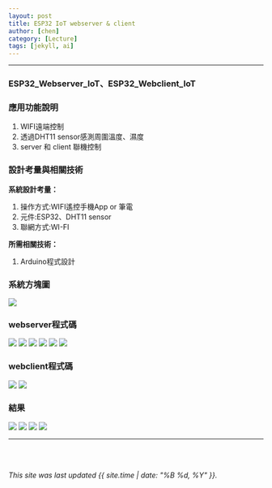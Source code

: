 ```yaml
---
layout: post
title: ESP32 IoT webserver & client
author: [chen]
category: [Lecture]
tags: [jekyll, ai]
---
```

---
### ESP32_Webserver_IoT、ESP32_Webclient_IoT


### 應用功能說明
1. WIFI遠端控制 
2. 透過DHT11 sensor感測周圍溫度、濕度
3. server 和 client 聯機控制

### 設計考量與相關技術
**系統設計考量：**<br>
1. 操作方式:WIFI遙控手機App or 筆電
2. 元件:ESP32、DHT11 sensor 
3. 聯網方式:WI-FI

**所需相關技術：**
1. Arduino程式設計


### 系統方塊圖
![](https://github.com/hjgyjg123/MCU-project/blob/main/images/Webserver%E7%B3%BB%E7%B5%B1%E6%96%B9%E5%A1%8A%E5%9C%96.jpg?raw=true)


### webserver程式碼
![](https://github.com/hjgyjg123/MCU-project/blob/main/images/webserver%2001.jpg?raw=true)
![](https://github.com/hjgyjg123/MCU-project/blob/main/images/webserver_IOT%202.jpg?raw=true)
![](https://github.com/hjgyjg123/MCU-project/blob/main/images/webserver_IOT%203.jpg?raw=true)
![](https://github.com/hjgyjg123/MCU-project/blob/main/images/webserver_IOT%204.jpg?raw=true)
![](https://github.com/hjgyjg123/MCU-project/blob/main/images/webserver_IOT%205.jpg?raw=true)
![](https://github.com/hjgyjg123/MCU-project/blob/main/images/webserver_IOT%206.jpg?raw=true)

### webclient程式碼
![](https://github.com/hjgyjg123/MCU-project/blob/main/images/webclient%2001.jpg?raw=true)
![](https://github.com/hjgyjg123/MCU-project/blob/main/images/webclient%2002.jpg?raw=true)

### 結果
![](https://github.com/hjgyjg123/MCU-project/blob/main/images/webserver%202.jpg?raw=true)
![](https://github.com/hjgyjg123/MCU-project/blob/main/images/webserver%203.jpg?raw=true)
![](https://github.com/hjgyjg123/MCU-project/blob/main/images/webserver%204.jpg?raw=true)
![](https://github.com/hjgyjg123/MCU-project/blob/main/images/webserver%201.jpg?raw=true)

---
<br>
<br>

*This site was last updated {{ site.time | date: "%B %d, %Y" }}.*


